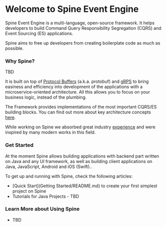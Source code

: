 # Welcome to Spine Event Engine

Spine Event Engine is a multi-language, open-source framework.
It helps developers to build Command Query Responsibility Segregation (CQRS) and Event Sourcing (ES) applications. 

Spine aims to free up developers from creating boilerplate code as much as possible.


### Why Spine?
TBD

It is built on top of [Protocol Buffers](https://developers.google.com/protocol-buffers/docs/overview) (a.k.a. protobuf) and [gRPS](http://www.grpc.io/docs/) to bring easiness and efficiency into development of the applications with a microservice-oriented architecture. All this allows you to focus on your business logic, instead of the plumbing.


The Framework provides implementations of the most important CQRS/ES building blocks. 
You can find out more about key architecture concepts [here](concepts.md).
 
While working on Spine we absorbed great industry [experience](prior_art.md) and were inspired by many modern works in this field.

### Get Started

At the moment Spine allows building applications with backend part written on Java and any UI framework, as well as building client applications on Java, JavaScript, Android and iOS (Swift).. 

To get up and running with Spine, check the following articles:
* [Quick Start](Getting Started/README.md) to create your first simplest project on Spine
* Tutorials for Java Projects - TBD



### Learn More about Using Spine


* TBD